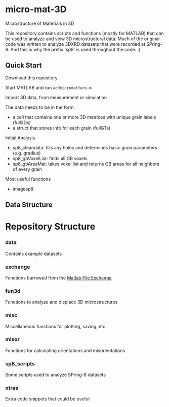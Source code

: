 # micro-mat-3D

Microstructure of Materials in 3D

This repository contains scripts and functions (mostly for MATLAB) that can be used to analyze and view 3D microstructural data. Much of the original code was written to analyze 3DXRD datasets that were recorded at SPring-8. And this is why the prefix 'sp8' is used throughout the code. :)

## Quick Start

Download this repository

Start MATLAB and run `addmicromatfuns.m`

Import 3D data, from measurement or simulation

The data needs to be in the form:
- a cell that contains one or more 3D matrices with unique grain labels (full3Ds)
- a struct that stores info for each grain (fullGTs)

Initial Analysis
- sp8_cleandata: fills any holes and determines basic grain parameters (e.g. gradius)
- sp8_gbVoxelList: finds all GB voxels
- sp8_gbAreaMat: takes voxel list and returns GB areas for all neighbors of every grain

Most useful functions

- imagesp8


## Data Structure




# Repository Structure

### data
Contains example datasets

### exchange
Functions barrowed from the [Matlab File Exchange](https://de.mathworks.com/matlabcentral/fileexchange/)

### fun3d
Functions to analyze and displace 3D microstructures

### misc
Miscellaneous functions for plotting, saving, etc.

### misor
Functions for calculating orientations and misorientations

### sp8_scripts
Some scripts used to analyze SPring-8 datasets

### xtras
Extra code snippets that could be useful

